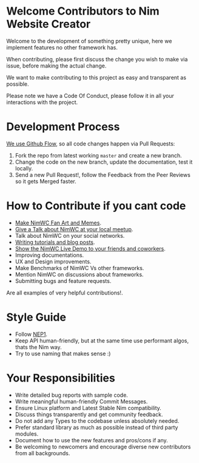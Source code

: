 
# Welcome Contributors to Nim Website Creator

Welcome to the development of something pretty unique, here we implement features no other framework has.

When contributing, please first discuss the change you wish to make via issue, before making the actual change.

We want to make contributing to this project as easy and transparent as possible.

Please note we have a Code Of Conduct, please follow it in all your interactions with the project.


# Development Process

[We use Github Flow](https://guides.github.com/introduction/flow/index.html), so all code changes happen via Pull Requests:

1. Fork the repo from latest working `master` and create a new branch.
2. Change the code on the new branch, update the documentation, test it locally.
3. Send a new Pull Request!, follow the Feedback from the Peer Reviews so it gets Merged faster.


# How to Contribute if you cant code

- [Make NimWC Fan Art and Memes](https://t.me/addstickers/nimlang).
- [Give a Talk about NimWC at your local meetup](http://htmlpreview.github.io/?https://raw.githubusercontent.com/ThomasTJdev/nim_websitecreator/master/docs/nimwc-presentation-presentation.html).
- Talk about NimWC on your social networks.
- [Writing tutorials and blog posts](https://dev.to/juancarlospaco/self-firejailing-web-framework-h5l).
- [Show the NimWC Live Demo to your friends and coworkers](https://nimwc.org/login).
- Improving documentations.
- UX and Design improvements.
- Make Benchmarks of NimWC Vs other frameworks.
- Mention NimWC on discussions about frameworks.
- Submitting bugs and feature requests.

Are all examples of very helpful contributions!.


# Style Guide

- Follow [NEP1](https://nim-lang.org/docs/nep1.html).
- Keep API human-friendly, but at the same time use performant algos, thats the Nim way.
- Try to use naming that makes sense :)


# Your Responsibilities

- Write detailed bug reports with sample code.
- Write meaningful human-friendly Commit Messages.
- Ensure Linux platform and Latest Stable Nim compatibility.
- Discuss things transparently and get community feedback.
- Do not add any Types to the codebase unless absolutely needed.
- Prefer standard library as much as possible instead of third party modules.
- Document how to use the new features and pros/cons if any.
- Be welcoming to newcomers and encourage diverse new contributors from all backgrounds.
